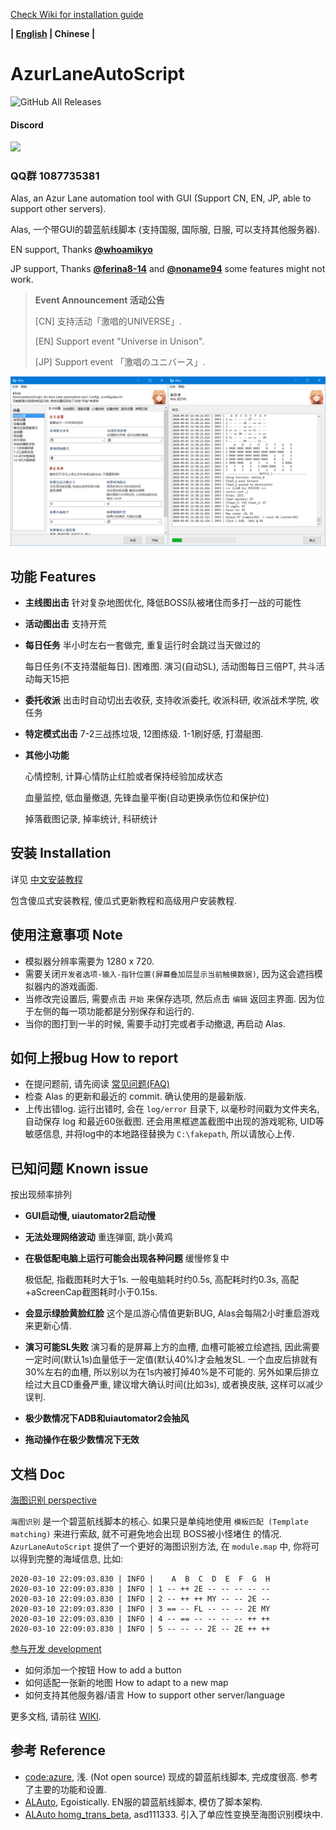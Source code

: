 
[Check Wiki for installation guide](https://github.com/LmeSzinc/AzurLaneAutoScript/wiki)

**| [English](README_en.md) | Chinese |**

# AzurLaneAutoScript
![GitHub All Releases](https://img.shields.io/github/downloads/whoamikyo/AzurLaneAutoScript/total)

#### Discord
[![](https://img.shields.io/discord/720789890354249748?logo=discord)](https://discord.gg/AQN6GeJ)

### QQ群 1087735381

Alas, an Azur Lane automation tool with GUI (Support CN, EN, JP, able to support other servers).

Alas, 一个带GUI的碧蓝航线脚本 (支持国服, 国际服, 日服, 可以支持其他服务器).

EN support, Thanks **[@whoamikyo](https://github.com/whoamikyo)**

JP support, Thanks **[@ferina8-14](https://github.com/ferina8-14)** and **[@noname94](https://github.com/noname94)** some features might not work.

> **Event Announcement 活动公告**
>
> [CN] 支持活动「激唱的UNIVERSE」.
>
> [EN] Support event "Universe in Unison".
>
> [JP] Support event 「激唱のユニバース」.

![gui](doc/README.assets/gui.png)



## 功能 Features

- **主线图出击** 针对复杂地图优化, 降低BOSS队被堵住而多打一战的可能性

- **活动图出击** 支持开荒

- **每日任务** 半小时左右一套做完, 重复运行时会跳过当天做过的

  每日任务(不支持潜艇每日). 困难图. 演习(自动SL), 活动图每日三倍PT, 共斗活动每天15把

- **委托收派** 出击时自动切出去收获, 支持收派委托, 收派科研, 收派战术学院, 收任务

- **特定模式出击** 7-2三战拣垃圾, 12图练级. 1-1刷好感, 打潜艇图.

- **其他小功能**

  心情控制, 计算心情防止红脸或者保持经验加成状态

  血量监控, 低血量撤退, 先锋血量平衡(自动更换承伤位和保护位)

  掉落截图记录, 掉率统计, 科研统计



## 安装 Installation

详见 [中文安装教程](https://github.com/LmeSzinc/AzurLaneAutoScript/wiki/Installation_cn)

包含傻瓜式安装教程, 傻瓜式更新教程和高级用户安装教程.



## 使用注意事项 Note

- 模拟器分辨率需要为 1280 x 720.
- 需要关闭`开发者选项-输入-指针位置(屏幕叠加层显示当前触摸数据)`, 因为这会遮挡模拟器内的游戏画面.
- 当修改完设置后, 需要点击 `开始` 来保存选项, 然后点击 `编辑` 返回主界面. 因为位于左侧的每一项功能都是分别保存和运行的.
- 当你的图打到一半的时候, 需要手动打完或者手动撤退, 再启动 Alas.



## 如何上报bug How to report

- 在提问题前, 请先阅读 [常见问题(FAQ)](https://github.com/LmeSzinc/AzurLaneAutoScript/wiki/FAQ_en_cn)
- 检查 Alas 的更新和最近的 commit. 确认使用的是最新版.
- 上传出错log. 运行出错时, 会在 `log/error` 目录下, 以毫秒时间戳为文件夹名, 自动保存 log 和最近60张截图. 还会用黑框遮盖截图中出现的游戏昵称, UID等敏感信息, 并将log中的本地路径替换为 `C:\fakepath`, 所以请放心上传.



## 已知问题 Known issue

按出现频率排列

- **GUI启动慢, uiautomator2启动慢**

- **无法处理网络波动** 重连弹窗, 跳小黄鸡

- **在极低配电脑上运行可能会出现各种问题** 缓慢修复中

  极低配, 指截图耗时大于1s. 一般电脑耗时约0.5s, 高配耗时约0.3s, 高配+aScreenCap截图耗时小于0.15s.

- **会显示绿脸黄脸红脸** 这个是瓜游心情值更新BUG, Alas会每隔2小时重启游戏来更新心情.

- **演习可能SL失败** 演习看的是屏幕上方的血槽, 血槽可能被立绘遮挡, 因此需要一定时间(默认1s)血量低于一定值(默认40%)才会触发SL.  一个血皮后排就有30%左右的血槽, 所以别以为在1s内被打掉40%是不可能的. 另外如果后排立绘过大且CD重叠严重, 建议增大确认时间(比如3s), 或者换皮肤, 这样可以减少误判.

- **极少数情况下ADB和uiautomator2会抽风**

- **拖动操作在极少数情况下无效**



## 文档 Doc

[海图识别 perspective](https://github.com/LmeSzinc/AzurLaneAutoScript/wiki/perspective)

`海图识别` 是一个碧蓝航线脚本的核心. 如果只是单纯地使用 `模板匹配 (Template matching)` 来进行索敌, 就不可避免地会出现 BOSS被小怪堵住 的情况.  `AzurLaneAutoScript` 提供了一个更好的海图识别方法, 在 `module.map` 中, 你将可以得到完整的海域信息, 比如:

```
2020-03-10 22:09:03.830 | INFO |    A  B  C  D  E  F  G  H
2020-03-10 22:09:03.830 | INFO | 1 -- ++ 2E -- -- -- -- --
2020-03-10 22:09:03.830 | INFO | 2 -- ++ ++ MY -- -- 2E --
2020-03-10 22:09:03.830 | INFO | 3 == -- FL -- -- -- 2E MY
2020-03-10 22:09:03.830 | INFO | 4 -- == -- -- -- -- ++ ++
2020-03-10 22:09:03.830 | INFO | 5 -- -- -- 2E -- 2E ++ ++
```

[参与开发 development](https://github.com/LmeSzinc/AzurLaneAutoScript/wiki/development)

- 如何添加一个按钮 How to add a button
- 如何适配一张新的地图 How to adapt to a new map
- 如何支持其他服务器/语言 How to support other server/language

更多文档, 请前往 [WIKI](https://github.com/LmeSzinc/AzurLaneAutoScript/wiki).



## 参考 Reference

- [code:azure](https://asaiq.lofter.com/), 浅. (Not open source) 现成的碧蓝航线脚本, 完成度很高. 参考了主要的功能和设置.
- [ALAuto](https://github.com/Egoistically/ALAuto), Egoistically. EN服的碧蓝航线脚本, 模仿了脚本架构.
- [ALAuto homg_trans_beta](https://github.com/asd111333/ALAuto/tree/homg_trans_beta), asd111333. 引入了单应性变换至海图识别模块中.

